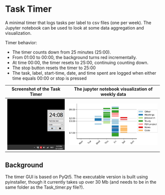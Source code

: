 # Task Timer
A minimal timer that logs tasks per label to csv files (one per week). The Jupyter notebook can be used to look at some data aggregation and visualization.

Timer behavior:
- The timer counts down from 25 minutes (25:00).
- From 01:00 to 00:00, the background turns red incrementally.
- At time 00:00, the timer resets to 25:00, continuing counting down.
- The stop button resets the timer to 25:00
- The task, label, start-time, date, and time spent are logged when either time equals 00:00 or stop is pressed


Screenshot of the Task Timer| The jupyter notebook visualization of weekly data
:-------------------------:|:-------------------------:
<img src="./figs/task_timer_example.png" alt="drawing" style="width:300px;"/>|      <img src="./figs/example_week.png" alt="drawing" style="width:500px;"/>

## Background
The timer GUI is based on PyQt5. The executable version is built using pyinstaller, though it currently takes up over 30 Mb (and needs to be in the same folder as the Task_timer.py file?).
